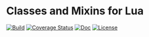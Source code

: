# Classes and Mixins for Lua

[![Build](https://github.com/dwenegar/ldk-lang/actions/workflows/build.yml/badge.svg)](https://github.com/dwenegar/ldk-lang/actions/workflows/build.yml)
[![Coverage Status](https://coveralls.io/repos/github/dwenegar/ldk-lang/badge.svg?branch=main)](https://coveralls.io/github/dwenegar/ldk-lang?branch=main)
[![Doc](https://img.shields.io/badge/docs-API_reference-blue.svg)](https://dwenegar.github.io/ldk-lang/)
[![License](https://img.shields.io/badge/license-MIT-red.svg)](./LICENSE)
